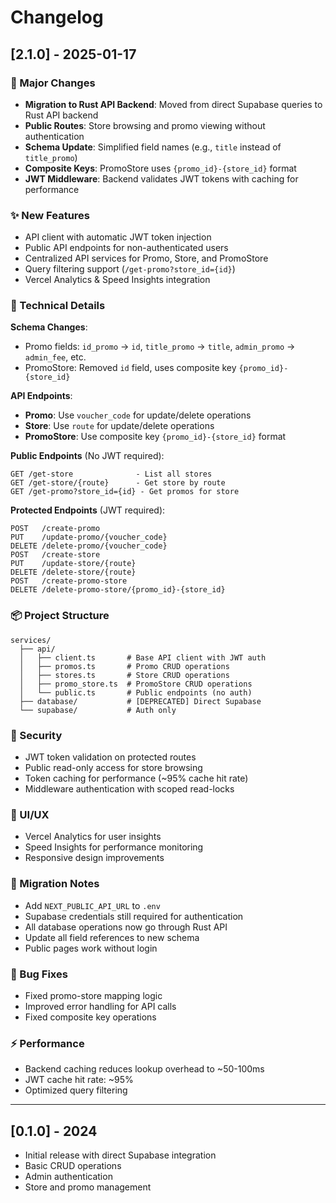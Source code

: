 # Changelog

## [2.1.0] - 2025-01-17

### 🚀 Major Changes
- **Migration to Rust API Backend**: Moved from direct Supabase queries to Rust API backend
- **Public Routes**: Store browsing and promo viewing without authentication
- **Schema Update**: Simplified field names (e.g., `title` instead of `title_promo`)
- **Composite Keys**: PromoStore uses `{promo_id}-{store_id}` format
- **JWT Middleware**: Backend validates JWT tokens with caching for performance

### ✨ New Features
- API client with automatic JWT token injection
- Public API endpoints for non-authenticated users
- Centralized API services for Promo, Store, and PromoStore
- Query filtering support (`/get-promo?store_id={id}`)
- Vercel Analytics & Speed Insights integration

### 🔧 Technical Details

**Schema Changes**:
- Promo fields: `id_promo` → `id`, `title_promo` → `title`, `admin_promo` → `admin_fee`, etc.
- PromoStore: Removed `id` field, uses composite key `{promo_id}-{store_id}`

**API Endpoints**:
- **Promo**: Use `voucher_code` for update/delete operations
- **Store**: Use `route` for update/delete operations  
- **PromoStore**: Use composite key `{promo_id}-{store_id}` format

**Public Endpoints** (No JWT required):
```
GET /get-store              - List all stores
GET /get-store/{route}      - Get store by route
GET /get-promo?store_id={id} - Get promos for store
```

**Protected Endpoints** (JWT required):
```
POST   /create-promo
PUT    /update-promo/{voucher_code}
DELETE /delete-promo/{voucher_code}
POST   /create-store
PUT    /update-store/{route}
DELETE /delete-store/{route}
POST   /create-promo-store
DELETE /delete-promo-store/{promo_id}-{store_id}
```

### 📦 Project Structure
```
services/
  ├── api/
  │   ├── client.ts       # Base API client with JWT auth
  │   ├── promos.ts       # Promo CRUD operations
  │   ├── stores.ts       # Store CRUD operations
  │   ├── promo_store.ts  # PromoStore CRUD operations
  │   └── public.ts       # Public endpoints (no auth)
  ├── database/           # [DEPRECATED] Direct Supabase
  └── supabase/           # Auth only
```

### 🔐 Security
- JWT token validation on protected routes
- Public read-only access for store browsing
- Token caching for performance (~95% cache hit rate)
- Middleware authentication with scoped read-locks

### 🎨 UI/UX
- Vercel Analytics for user insights
- Speed Insights for performance monitoring
- Responsive design improvements

### 📝 Migration Notes
- Add `NEXT_PUBLIC_API_URL` to `.env`
- Supabase credentials still required for authentication
- All database operations now go through Rust API
- Update all field references to new schema
- Public pages work without login

### 🐛 Bug Fixes
- Fixed promo-store mapping logic
- Improved error handling for API calls
- Fixed composite key operations

### ⚡ Performance
- Backend caching reduces lookup overhead to ~50-100ms
- JWT cache hit rate: ~95%
- Optimized query filtering

---

## [0.1.0] - 2024
- Initial release with direct Supabase integration
- Basic CRUD operations
- Admin authentication
- Store and promo management
